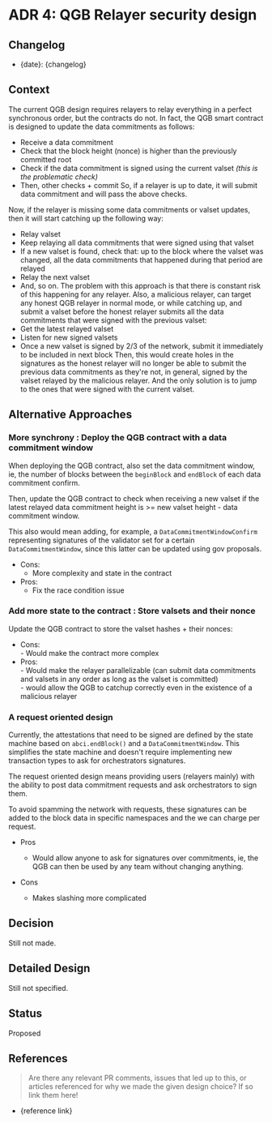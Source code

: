 # ADR 4: QGB Relayer security design

## Changelog

- {date}: {changelog}

## Context

The current QGB design requires relayers to relay everything in a perfect synchronous order, but the contracts do not.
In fact, the QGB smart contract is designed to update the data commitments as follows:  
- Receive a data commitment  
- Check that the block height (nonce) is higher than the previously committed root  
- Check if the data commitment is signed using the current valset _(this is the problematic check)_  
- Then, other checks + commit
So, if a relayer is up to date, it will submit data commitment and will pass the above checks.

Now, if the relayer is missing some data commitments or valset updates, then it will start catching up the following way:  
- Relay valset  
- Keep relaying all data commitments that were signed using that valset  
- If a new valset is found, check that: up to the block where the valset was changed, all the data commitments that happened during that period are relayed  
- Relay the next valset  
- And, so on.
The problem with this approach is that there is constant risk of this happening for any relayer. Also, a malicious relayer, can target any honest QGB relayer in normal mode, or while catching up, and submit a valset before the honest relayer submits all the data commitments that were signed with the previous valset:
-   Get the latest relayed valset
-   Listen for new signed valsets
-   Once a new valset is signed by 2/3 of the network, submit it immediately to be included in next block
Then, this would create holes in the signatures as the honest relayer will no longer be able to submit the previous data commitments as they're not, in general, signed by the valset relayed by the malicious relayer. And the only solution is to jump to the ones that were signed with the current valset.

## Alternative Approaches

###  More  synchrony : Deploy the QGB contract with a data commitment window
When deploying the QGB  contract,  also  set the data commitment window,  ie, the number of blocks between the `beginBlock` and `endBlock` of each data  commitment confirm.

Then, update the QGB contract to check when receiving a new valset if the latest relayed data commitment height is >= new valset height - data commitment window.

This also would mean adding, for example, a `DataCommitmentWindowConfirm` representing signatures of the validator set for a certain `DataCommitmentWindow`, since this latter can be updated using gov proposals.

- Cons:
	- More complexity and state in the contract
- Pros:
	- Fix the race condition issue

### Add more state to the contract : Store valsets and their nonce
Update the QGB contract to store the valset hashes + their nonces:
- Cons:  
		- Would make the contract more complex  
- Pros:  
		- Would make the relayer parallelizable (can submit data commitments and valsets in any order as long as the valset is committed)  
		- would allow the QGB to catchup correctly even in the existence of a malicious relayer  

### A request oriented design
Currently, the attestations that need to be signed are defined by the state machine based on `abci.endBlock()` and a `DataCommitmentWindow`. This simplifies the state machine and doesn't require  implementing new transaction types to ask for orchestrators signatures.

The request oriented design means providing users (relayers mainly) with the ability to post data commitment requests and ask orchestrators to sign them.

To avoid spamming the network with requests, these signatures can be added to the block data in specific namespaces and the we can charge per request.

- Pros
	- Would allow anyone to ask for signatures over commitments, ie, the QGB can then be used by any team without changing anything.

- Cons
	- Makes slashing more complicated

## Decision

Still not made.

## Detailed Design

Still not specified.

## Status

Proposed

## References

> Are there any relevant PR comments, issues that led up to this, or articles referenced for why we made the given design choice? If so link them here!

- {reference link}
